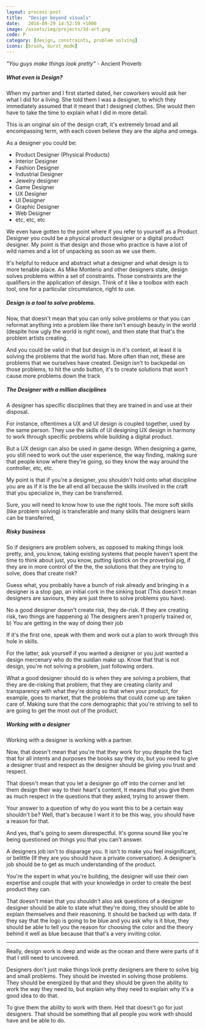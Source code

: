 ```yaml
---
layout: process-post
title:  "Design beyond visuals"
date:   2016-09-29 14:52:59 +1000
image: /assets/img/projects/3d-art.png
code: P
category: [design, constraints, problem solving]
icons: [brush, burst_mode]
---
```


_"You guys make things look pretty"_ - Ancient Proverb

##### What even is Design?

When my partner and I first started dated, her coworkers would ask her what I did for a living. She told them I was a designer, to which they immediately assumed that it meant that I designed clothes. She would then have to take the time to explain what I did in more detail.

This is an original sin of the design craft, it's extremely broad and all encompassing term, with each coven believe they are the alpha and omega.

As a designer you could be:
- Product Designer (Physical Products)
- Interior Designer
- Fashion Designer
- Industrial Designer
- Jewelry designer
- Game Designer
- UX Designer
- UI Designer
- Graphic Designer
- Web Designer
- etc, etc, etc

We even have gotten to the point where if you refer to yourself as a Product Designer you could be a physical product designer or a digital product designer. My point is that design and those who practice is have a lot of wild names and a lot of unpacking as soon as we use them.

It's helpful to reduce and abstract what a designer and what design is to more tenable place. As Mike Monterio and other designers state, design solves problems within a set of constraints. Those constraints are the qualifiers in the application of design. Think of it like a toolbox with each tool, one for a particular circumstance, right to use. 

##### Design is a tool to solve problems.

Now, that doesn't mean that you can only solve problems or that you can reformat anything into a problem like there isn't enough beauty in the world (despite how ugly the world is right now), and then state that that's the problem artists creating.

And you could be valid in that but design is in it's context, at least it is solving the problems that the world has. More often than not, these are problems that we ourselves have created. Design isn't to backpedal on those problems, to hit the undo button, it's to create solutions that won't cause more problems down the track

##### The Designer with a million disciplines 

A designer has specific disciplines that they are trained in and use at their disposal.

For instance, oftentimes a UX and UI design is coupled together, used by the same person. They use the skills of UI designing UX design in harmony to work through specific problems while building a digital product.

But a UX design can also be used in game design. When designing a game, you still need to work out the user experience, the way finding, making sure that people know where they're going, so they know the way around the controller, etc, etc.

My point is that if you're a designer, you shouldn't hold onto what discipline you are as if it is the be all end all because the skills involved in the craft that you specialize in, they can be transferred.

Sure, you will need to know how to use the right tools. The more soft skills (like problem solving) is transferable and many skills that designers learn can be transferred,

##### Risky business

So if designers are problem solvers, as opposed to making things look pretty, and, you know, taking existing systems that people haven't spent the time to think about just, you know, putting lipstick on the proverbial pig, if they are in more control of the the, the solutions that they are trying to solve, does that create risk?

Guess what, you probably have a bunch of risk already and bringing in a designer is a stop gap, an initial cork in the sinking boat (This doesn't mean designers are saviours, they are just there to solve problems you have).

No a good designer doesn't create risk, they de-risk. If they are creating risk, two things are happening
a) The designers aren't properly trained or,
b) You are getting in the way of doing their job 

If it's the first one, speak with them and work out a plan to work through this hole in skills. 

For the latter, ask yourself if you wanted a designer or you just wanted a design mercenary who do the suidian make up. Know that that is not design, you're not solving a problem, just following orders.

What a good designer should do is when they are solving a problem, that they are de-risking that problem, that they are creating clarity and transparency with what they're doing so that when your product, for example, goes to market, that the problems that could come up are taken care of. Making sure that the core demographic that you're striving to sell to are going to get the most out of the product.

##### Working with a designer

Working with a designer is working with a partner.

Now, that doesn't mean that you're that they work for you despite the fact that for all intents and purposes the books say they do, but you need to give a designer trust and respect as the designer should be giving you trust and respect.

That doesn't mean that you let a designer go off into the corner and let them design their way to their heart's content, It means that you give them as much respect in the questions that they asked, trying to answer them. 

Your answer to a question of why do you want this to be a certain way shouldn't be? Well, that's because I want it to be this way, you should have a reason for that.

And yes, that's going to seem disrespectful. It's gonna sound like you're being questioned on things you that you can't answer.

A designers job isn't to disparage you. It isn't to make you feel insignificant, or belittle (If they are you should have a private conversation). A designer's job should be to get as much understanding of the product.

You're the expert in what you're building, the designer will use their own expertise and couple that with your knowledge in order to create the best product they can.

That doesn't mean that you shouldn't also ask questions of a designer designer should be able to state what they're doing, they should be able to explain themselves and their reasoning. It should be backed up with data. If they say that the logo is going to be blue and you ask why is it blue, they should be able to tell you the reason for choosing the color and the theory behind it well as blue because that that's a very inviting color.

---

Really, design work is deep and wide as the ocean and there were parts of it that I still need to uncovered.

Designers don't just make things look pretty designers are there to solve big and small problems. They should be invested in solving those problems. They should be energized by that and they should be given the ability to work the way they need to, but explain why they need to explain why it's a good idea to do that.

To give them the ability to work with them. Hell that doesn't go for just designers. That should be something that all people you work with should have and be able to do.
